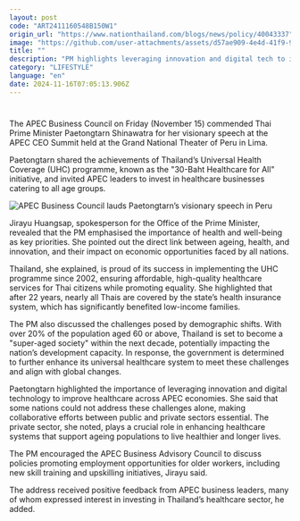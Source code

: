 ```yaml
---
layout: post
code: "ART2411160548B150W1"
origin_url: "https://www.nationthailand.com/blogs/news/policy/40043337"
image: "https://github.com/user-attachments/assets/d57ae909-4e4d-41f9-9891-22e1576c3538"
title: ""
description: "PM highlights leveraging innovation and digital tech to improve healthcare for ‘super-aged society"
category: "LIFESTYLE"
language: "en"
date: 2024-11-16T07:05:13.906Z
---
```


# 









The APEC Business Council on Friday (November 15) commended Thai Prime Minister Paetongtarn Shinawatra for her visionary speech at the APEC CEO Summit held at the Grand National Theater of Peru in Lima.

Paetongtarn shared the achievements of Thailand’s Universal Health Coverage (UHC) programme, known as the "30-Baht Healthcare for All" initiative, and invited APEC leaders to invest in healthcare businesses catering to all age groups.

  ![APEC Business Council lauds Paetongtarn’s visionary speech in Peru](https://github.com/user-attachments/assets/e6ab6740-1727-46ab-9e1f-f53299bef239)

Jirayu Huangsap, spokesperson for the Office of the Prime Minister, revealed that the PM emphasised the importance of health and well-being as key priorities. She pointed out the direct link between ageing, health, and innovation, and their impact on economic opportunities faced by all nations.

Thailand, she explained, is proud of its success in implementing the UHC programme since 2002, ensuring affordable, high-quality healthcare services for Thai citizens while promoting equality. She highlighted that after 22 years, nearly all Thais are covered by the state’s health insurance system, which has significantly benefited low-income families.

The PM also discussed the challenges posed by demographic shifts. With over 20% of the population aged 60 or above, Thailand is set to become a "super-aged society" within the next decade, potentially impacting the nation’s development capacity. In response, the government is determined to further enhance its universal healthcare system to meet these challenges and align with global changes.

Paetongtarn highlighted the importance of leveraging innovation and digital technology to improve healthcare across APEC economies. She said that some nations could not address these challenges alone, making collaborative efforts between public and private sectors essential. The private sector, she noted, plays a crucial role in enhancing healthcare systems that support ageing populations to live healthier and longer lives.

The PM encouraged the APEC Business Advisory Council to discuss policies promoting employment opportunities for older workers, including new skill training and upskilling initiatives, Jirayu said.

The address received positive feedback from APEC business leaders, many of whom expressed interest in investing in Thailand’s healthcare sector, he added.